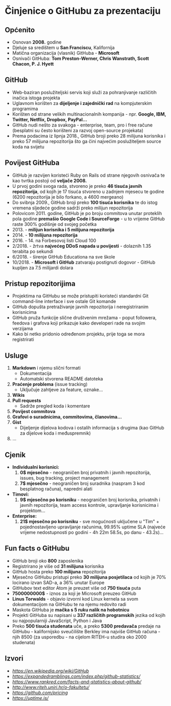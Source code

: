# Činjenice o GitHubu za prezentaciju

## Općenito

* Osnovan **2008.** godine
* Djeluje sa središtem u **San Franciscu**, Kalifornija
* Matična organizacija (vlasnik) GitHuba - **Microsoft**
* Osnivači GitHuba: **Tom Preston-Werner, Chris Wanstrath, Scott Chacon, P. J. Hyett**

## GitHub

* Web-baziran poslužiteljski servis koji služi za pohranjivanje različitih inačica istoga projekta
* Uglavnom korišten za **dijeljenje i zajednički rad** na kompjuterskim programima
* Korišten od strane velikih multinacionalnih kompanija - npr. **Google, IBM, Twitter, Netflix, Dropbox, PayPal...**
* GitHub nudi nešto za svakoga - enterprise, team, pro i free račune (besplatni su često korišteni za razvoj open-source projekata)
* Prema podacima iz lipnja 2018., GitHub broji preko 28 milijuna korisnika i preko 57 milijuna repozitorija što ga čini najvećim poslužiteljem source koda na svijetu

## Povijest GitHuba

* GitHub je razvijen koristeći Ruby on Rails od strane njegovih osnivača te kao tvrtka postoji od **veljače 2008.**
* U prvoj godini svoga rada, stvoreno je preko **46 tisuća javnih repozitorija**, od kojih je 17 tisuća stvoreno u zadnjem mjesecu te godine (6200 repozitorija je bilo forkano, a 4600 mergeano)
* Do svibnja 2009., GitHub broji preko **100 tisuća korisnika** te do istog vremena sljedeće godine sadrži preko milijun repozitorija
* Polovicom 2011. godine, GitHub je po broju commitova unutar proteklih pola godine **premašio Google Code i SourceForge** - u to vrijeme GitHub raste 300% godišnje od svojeg početka
* 2013\. \- **milijun korisnika i 5 milijuna repozitorija**
* 2014\. \- **10 milijuna repozitorija**
* 2016\. \- 14. na Forbesovoj listi Cloud 100
* 2/2018. - žrtva **najvećeg DDoS napada u povijesti** - dolaznih 1.35 terabita po sekundi
* 6/2018. - širenje GitHub Educationa na sve škole
* 10/2018. - **Microsoft i GitHub** zatvaraju postignuti dogovor - GitHub kupljen za 7.5 milijardi dolara

## Pristup repozitorijima

* Projektima na GitHubu se može pristupiti koristeći standardni Git command-line interface i sve ostale Git komande
* GitHub dopušta pretraživanje javnih repozitorija i neregistriranim korisnicima
* GitHub pruža funkcije slične društvenim mrežama \- poput followera, feedova i grafova koji prikazuje kako developeri rade na svojim verzijama
* Kako bi netko pridonio određenom projektu, prije toga se mora registrirati


## Usluge

1. **Markdown** i njemu slični formati
	* Dokumentacija
	* Automatski stvorena README datoteka
2. **Praćenje problema** (issue tracking)
	* Uključuje zahtjeve za feature, oznake...
3. **Wikis**
4. **Pull requests**
	* Sadrže pregled koda i komentare
5. **Povijest commitova**
6. **Grafovi o suradnicima, commitovima, članovima...**
7. **Gist**
	* Dijeljenje dijelova kodova i ostalih informacija s drugima (kao GitHub za dijelove koda i međuspremnik)
8. ...

## Cjenik
* **Individualni korisnici:**
	1. **0$ mjesečno** - neograničen broj privatnih i javnih repozitorija, issues, bug tracking, project management
	2. **7$ mjesečno** - neograničen broj suradnika (naspram 3 kod besplatnog računa), napredni alati
* **Timovi:**
	1. **9$ mjesečno po korisniku** - neograničen broj korisnika, privatnih i javnih repozitorija, team access kontrole, upravljanje korisnicima i projektom...
* **Enterprise:**
	1. **21$ mjesečno po korisniku** - sve mogućnosti uključene u "Tim" + pojednostavljeno upravljanje računima, 99.95% uptime SLA (najveće vrijeme nedostupnosti po godini - 4h 22m 58.5s, po danu - 43.2s)...

## Fun facts o GitHubu

* GitHub broji oko **800** zaposlenika
* Registrirano je više od **31 milijuna** korisnika
* GitHub hosta preko **100 milijuna** repozitorija
* Mjesečno GitHubu pristupi preko **30 milijuna posjetilaca** od kojih je 70% locirano izvan SAD-a, a 36% unutar Europe
* GitHubov text editor Atom je preuzet više od **750 tisuća** puta
* **7500000000$** - iznos za koji je Microsoft preuzeo GitHub
* **Linus Torwalds** - objavio izvorni kod Linux kernela sa svom dokumentacijom na GitHubu te na njemu redovito radi
* Maskota GitHuba je **mačka s 5 ruku nalik na hobotnicu**
* Projekti GitHuba su napisani u **337 različitih programskih** jezika od kojih su najpopularniji JavaScript, Python i Java
* Preko **500 tisuća studenata** uče, a preko **5300 predavača** predaje na GitHubu - kalifornijsko sveučilište Berkley ima najviše GitHub računa - njih 8500 (za usporedbu - na cijelom RITEH-u studira oko 2000 studenata)

## Izvori

* *https://en.wikipedia.org/wiki/GitHub*
* *https://expandedramblings.com/index.php/github-statistics/*
* *https://www.rankred.com/facts-and-statistics-about-github/*
* *http://www.riteh.uniri.hr/o-fakultetu/*
* *https://github.com/pricing*
* *https://uptime.is/*
